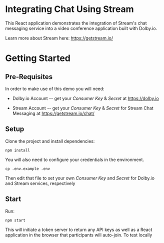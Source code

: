 # Integrating Chat Using Stream

This React application demonstrates the integration of Stream's chat messaging service into a video conference application built with Dolby.io.

Learn more about Stream here: https://getstream.io/

# Getting Started

## Pre-Requisites

In order to make use of this demo you will need:

- Dolby.io Account -- get your _Consumer Key_ & _Secret_ at https://dolby.io

- Stream Account -- get your _Consumer Key_ & _Secret_ for Stream Chat Messaging at https://getstream.io/chat/

## Setup

Clone the project and install dependencies:

```
npm install
```

You will also need to configure your credentials in the environment.

```
cp .env.example .env
```

Then edit that file to set your own _Consumer Key_ and _Secret_ for Dolby.io and Stream services, respectively

## Start

Run:

```
npm start
```

This will initiate a token server to return any API keys as well as a React application in the browser that participants will auto-join. To test locally
